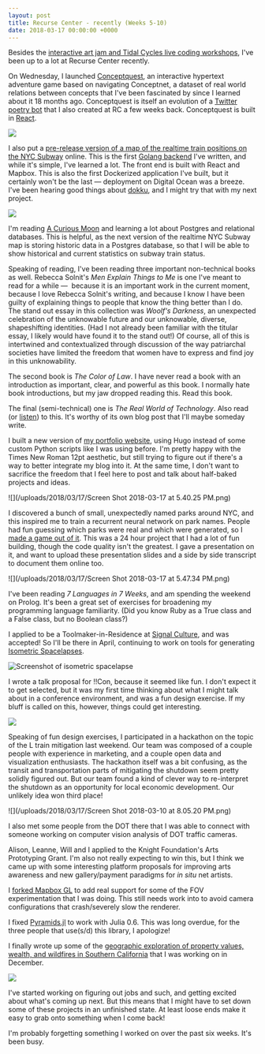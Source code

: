```yaml
---
layout: post
title: Recurse Center - recently (Weeks 5-10)
date: 2018-03-17 00:00:00 +0000
---
```

Besides the [interactive art jam and Tidal Cycles live coding workshops](http://exclav.es/2018/03/15/recurse-center-workshops/), I've been up to a lot at Recurse Center recently.

On Wednesday, I launched [Conceptquest](https://subject.space/projects-static/conceptquest/), an interactive hypertext adventure game based on navigating Conceptnet, a dataset of real world relations between concepts that I've been fascinated by since I learned about it 18 months ago. Conceptquest is itself an evolution of a [Twitter poetry bot](https://twitter.com/ConceptNetPoet) that I also created at RC a few weeks back. Conceptquest is built in [React](github.com/loganwilliams/conceptquest).

![](/uploads/2018/03/17/card_large.jpg)

I also put a [pre-release version of a map of the realtime train positions on the NYC Subway](http://fog.today/nyc) online. This is the first [Golang backend](github.com/loganwilliams/where-are-the-trains) I've written, and while it's simple, I've learned a lot. The front end is built with React and Mapbox. This is also the first Dockerized application I've built, but it certainly won't be the last — deployment on Digital Ocean was a breeze. I've been hearing good things about [dokku](https://github.com/dokku/dokku), and I might try that with my next project.

![](/uploads/2018/03/17/screenshot.png)

I'm reading [A Curious Moon](https://bigmachine.io/products/a-curious-moon) and learning a lot about Postgres and relational databases. This is helpful, as the next version of the realtime NYC Subway map is storing historic data in a Postgres database, so that I will be able to show historical and current statistics on subway train status.

Speaking of reading, I've been reading three important non-technical books as well. Rebecca Solnit's _Men Explain Things to Me_ is one I've meant to read for a while —  because it is an important work in the current moment, because I love Rebecca Solnit's writing, and because I know I have been guilty of explaining things to people that know the thing better than I do. The stand out essay in this collection was _Woolf's Darkness_, an unexpected celebration of the unknowable future and our unknowable, diverse, shapeshifting identities. (Had I not already been familiar with the titular essay, I likely would have found it to the stand out!) Of course, all of this is intertwined and contextualized through discussion of the way patriarchal societies have limited the freedom that women have to express and find joy in this unknowability.

The second book is _The Color of Law_. I have never read a book with an introduction as important, clear, and powerful as this book. I normally hate book introductions, but my jaw dropped reading this. Read this book.

The final (semi-technical) one is _The Real World of Technology_. Also read (or [listen](http://www.cbc.ca/radio/ideas/the-1989-cbc-massey-lectures-the-real-world-of-technology-1.2946845)) to this. It's worthy of its own blog post that I'll maybe someday write.

I built a new version of [my portfolio website](http://subject.space/), using Hugo instead of some custom Python scripts like I was using before. I'm pretty happy with the Times New Roman 12pt aesthetic, but still trying to figure out if there's a way to better integrate my blog into it. At the same time, I don't want to sacrifice the freedom that I feel here to post and talk about half-baked projects and ideas.

![](/uploads/2018/03/17/Screen Shot 2018-03-17 at 5.40.25 PM.png)

I discovered a bunch of small, unexpectedly named parks around NYC, and this inspired me to train a recurrent neural network on park names. People had fun guessing which parks were real and which were generated, so I [made a game out of it](https://subject.space/projects-static/parks-game/). This was a 24 hour project that I had a lot of fun building, though the code quality isn't the greatest. I gave a presentation on it, and want to upload these presentation slides and a side by side transcript to document them online too.

![](/uploads/2018/03/17/Screen Shot 2018-03-17 at 5.47.34 PM.png)

I've been reading _7 Languages in 7 Weeks_, and am spending the weekend on Prolog. It's been a great set of exercises for broadening my programming language familiarity. (Did you know Ruby as a True class and a False class, but no Boolean class?)

I applied to be a Toolmaker-in-Residence at [Signal Culture](http://signalculture.org/), and was accepted! So I'll be there in April, continuing to work on tools for generating [Isometric Spacelapses](http://subject.space/projects/isometric-spacelapse/).

![Screenshot of isometric spacelapse](/uploads/2018/03/17/background.jpg)

I wrote a talk proposal for !!Con, because it seemed like fun. I don't expect it to get selected, but it was my first time thinking about what I might talk about in a conference environment, and was a fun design exercise. If my bluff is called on this, however, things could get interesting.

![](/uploads/2018/01/29/perspectiveless.png)

Speaking of fun design exercises, I participated in a hackathon on the topic of the L train mitigation last weekend. Our team was composed of a couple people with experience in marketing, and a couple open data and visualization enthusiasts. The hackathon itself was a bit confusing, as the transit and transportation parts of mitigating the shutdown seem pretty solidly figured out. But our team found a kind of clever way to re-interpret the shutdown as an opportunity for local economic development. Our unlikely idea won third place!

![](/uploads/2018/03/17/Screen Shot 2018-03-10 at 8.05.20 PM.png)

I also met some people from the DOT there that I was able to connect with someone working on computer vision analysis of DOT traffic cameras.

Alison, Leanne, Will and I applied to the Knight Foundation's Arts Prototyping Grant. I'm also not really expecting to win this, but I think we came up with some interesting platform proposals for improving arts awareness and new gallery/payment paradigms for _in situ_ net artists.

I [forked Mapbox GL](https://github.com/loganwilliams/mapbox-gl-js) to add real support for some of the FOV experimentation that I was doing. This still needs work into to avoid camera configurations that crash/severely slow the renderer.

I fixed [Pyramids.jl](https://github.com/loganwilliams/Pyramids.jl) to work with Julia 0.6. This was long overdue, for the three people that use(s/d) this library, I apologize!

I finally wrote up some of the [geographic exploration of property values, wealth, and wildfires in Southern California](http://exclav.es/2018/03/16/property-values-and-the-wildland-urban-interface/) that I was working on in December.

![](/uploads/2018/03/15/wui_la.png)

I've started working on figuring out jobs and such, and getting excited about what's coming up next. But this means that I might have to set down some of these projects in an unfinished state. At least loose ends make it easy to grab onto something when I come back!

I'm probably forgetting something I worked on over the past six weeks. It's been busy.